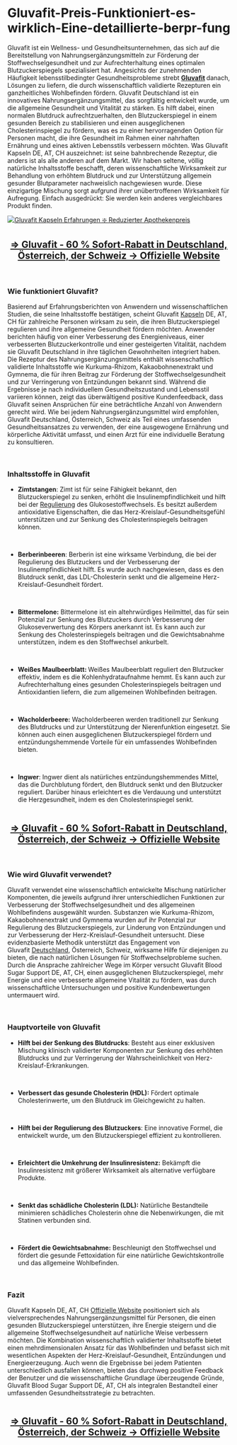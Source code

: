 # Gluvafit-Preis-Funktioniert-es-wirklich-Eine-detaillierte-berpr-fung

<p>Gluvafit ist ein Wellness- und Gesundheitsunternehmen, das sich auf die Bereitstellung von Nahrungserg&auml;nzungsmitteln zur F&ouml;rderung der Stoffwechselgesundheit und zur Aufrechterhaltung eines optimalen Blutzuckerspiegels spezialisiert hat. Angesichts der zunehmenden H&auml;ufigkeit lebensstilbedingter Gesundheitsprobleme strebt&nbsp;<strong><a href="https://gluva-fit.de/">Gluvafit</a>&nbsp;</strong>danach, L&ouml;sungen zu liefern, die durch wissenschaftlich validierte Rezepturen ein ganzheitliches Wohlbefinden f&ouml;rdern. Gluvafit Deutschland ist ein innovatives Nahrungserg&auml;nzungsmittel, das sorgf&auml;ltig entwickelt wurde, um die allgemeine Gesundheit und Vitalit&auml;t zu st&auml;rken. Es hilft dabei, einen normalen Blutdruck aufrechtzuerhalten, den Blutzuckerspiegel in einem gesunden Bereich zu stabilisieren und einen ausgeglichenen Cholesterinspiegel zu f&ouml;rdern, was es zu einer hervorragenden Option f&uuml;r Personen macht, die ihre Gesundheit im Rahmen einer nahrhaften Ern&auml;hrung und eines aktiven Lebensstils verbessern m&ouml;chten. Was Gluvafit Kapseln DE, AT, CH auszeichnet: ist seine bahnbrechende Rezeptur, die anders ist als alle anderen auf dem Markt. Wir haben seltene, v&ouml;llig nat&uuml;rliche Inhaltsstoffe beschafft, deren wissenschaftliche Wirksamkeit zur Behandlung von erh&ouml;htem Blutdruck und zur Unterst&uuml;tzung allgemein gesunder Blutparameter nachweislich nachgewiesen wurde. Diese einzigartige Mischung sorgt aufgrund ihrer un&uuml;bertroffenen Wirksamkeit f&uuml;r Aufregung. Einfach ausgedr&uuml;ckt: Sie werden kein anderes vergleichbares Produkt finden.</p>
<p><a href="https://gluva-fit.de/go/kaufen/"><img src="https://cdn.prod.website-files.com/67c065bdb06427a8b9d5f898/67c0687be7597a80fa4bada2_gluvafit.jpeg" alt="Gluvafit Kapseln Erfahrungen ❇️ Reduzierter Apothekenpreis" border="0" /></a></p>
<h2 style="text-align: center;"><strong><a href="https://gluva-fit.de/go/kaufen/"><u>=&gt; Gluvafit - 60 % Sofort-Rabatt in Deutschland, &Ouml;sterreich, der Schweiz -&gt; Offizielle Website</u></a></strong></h2>
<p>&nbsp;</p>
<h3><strong>Wie funktioniert Gluvafit?</strong></h3>
<p>Basierend auf Erfahrungsberichten von Anwendern und wissenschaftlichen Studien, die seine Inhaltsstoffe best&auml;tigen, scheint Gluvafit&nbsp;<a href="https://cardiavitals.de/">Kapseln</a>&nbsp;DE, AT, CH f&uuml;r zahlreiche Personen wirksam zu sein, die ihren Blutzuckerspiegel regulieren und ihre allgemeine Gesundheit f&ouml;rdern m&ouml;chten. Anwender berichten h&auml;ufig von einer Verbesserung des Energieniveaus, einer verbesserten Blutzuckerkontrolle und einer gesteigerten Vitalit&auml;t, nachdem sie Gluvafit Deutschland in ihre t&auml;glichen Gewohnheiten integriert haben. Die Rezeptur des Nahrungserg&auml;nzungsmittels enth&auml;lt wissenschaftlich validierte Inhaltsstoffe wie Kurkuma-Rhizom, Kakaobohnenextrakt und Gymnema, die f&uuml;r ihren Beitrag zur F&ouml;rderung der Stoffwechselgesundheit und zur Verringerung von Entz&uuml;ndungen bekannt sind. W&auml;hrend die Ergebnisse je nach individuellem Gesundheitszustand und Lebensstil variieren k&ouml;nnen, zeigt das &uuml;berw&auml;ltigend positive Kundenfeedback, dass Gluvafit seinen Anspr&uuml;chen f&uuml;r eine betr&auml;chtliche Anzahl von Anwendern gerecht wird. Wie bei jedem Nahrungserg&auml;nzungsmittel wird empfohlen, Gluvafit Deutschland, &Ouml;sterreich, Schweiz als Teil eines umfassenden Gesundheitsansatzes zu verwenden, der eine ausgewogene Ern&auml;hrung und k&ouml;rperliche Aktivit&auml;t umfasst, und einen Arzt f&uuml;r eine individuelle Beratung zu konsultieren.</p>
<p>&nbsp;</p>
<h3><strong>Inhaltsstoffe in Gluvafit</strong></h3>
<ul>
<li><strong>Zimtstangen</strong>: Zimt ist f&uuml;r seine F&auml;higkeit bekannt, den Blutzuckerspiegel zu senken, erh&ouml;ht die Insulinempfindlichkeit und hilft bei der&nbsp;<a href="https://glyco-forte.com/">Regulierung</a>&nbsp;des Glukosestoffwechsels. Es besitzt au&szlig;erdem antioxidative Eigenschaften, die das Herz-Kreislauf-Gesundheitsgef&uuml;hl unterst&uuml;tzen und zur Senkung des Cholesterinspiegels beitragen k&ouml;nnen.</li>
</ul>
<p>&nbsp;</p>
<ul>
<li><strong>Berberinbeeren</strong>: Berberin ist eine wirksame Verbindung, die bei der Regulierung des Blutzuckers und der Verbesserung der Insulinempfindlichkeit hilft. Es wurde auch nachgewiesen, dass es den Blutdruck senkt, das LDL-Cholesterin senkt und die allgemeine Herz-Kreislauf-Gesundheit f&ouml;rdert.</li>
</ul>
<p>&nbsp;</p>
<ul>
<li><strong>Bittermelone:</strong>&nbsp;Bittermelone ist ein altehrw&uuml;rdiges Heilmittel, das f&uuml;r sein Potenzial zur Senkung des Blutzuckers durch Verbesserung der Glukoseverwertung des K&ouml;rpers anerkannt ist. Es kann auch zur Senkung des Cholesterinspiegels beitragen und die Gewichtsabnahme unterst&uuml;tzen, indem es den Stoffwechsel ankurbelt.</li>
</ul>
<p>&nbsp;</p>
<ul>
<li><strong>Wei&szlig;es Maulbeerblatt:&nbsp;</strong>Wei&szlig;es Maulbeerblatt reguliert den Blutzucker effektiv, indem es die Kohlenhydrataufnahme hemmt. Es kann auch zur Aufrechterhaltung eines gesunden Cholesterinspiegels beitragen und Antioxidantien liefern, die zum allgemeinen Wohlbefinden beitragen.</li>
</ul>
<p>&nbsp;</p>
<ul>
<li><strong>Wacholderbeere:</strong>&nbsp;Wacholderbeeren werden traditionell zur Senkung des Blutdrucks und zur Unterst&uuml;tzung der Nierenfunktion eingesetzt. Sie k&ouml;nnen auch einen ausgeglichenen Blutzuckerspiegel f&ouml;rdern und entz&uuml;ndungshemmende Vorteile f&uuml;r ein umfassendes Wohlbefinden bieten.</li>
</ul>
<p>&nbsp;</p>
<ul>
<li><strong>Ingwer</strong>: Ingwer dient als nat&uuml;rliches entz&uuml;ndungshemmendes Mittel, das die Durchblutung f&ouml;rdert, den Blutdruck senkt und den Blutzucker reguliert. Dar&uuml;ber hinaus erleichtert es die Verdauung und unterst&uuml;tzt die Herzgesundheit, indem es den Cholesterinspiegel senkt.</li>
</ul>
<p><a href="https://gluva-fit.de/go/kaufen/"><img src="https://cdn.prod.website-files.com/67c065bdb06427a8b9d5f898/67c0687c2931411395e7e31f_4kV9ZZkBCgdZ9wQG.jpeg" alt="" border="0" /></a></p>
<h2 style="text-align: center;"><strong><a href="https://gluva-fit.de/go/kaufen/"><u>=&gt; Gluvafit - 60 % Sofort-Rabatt in Deutschland, &Ouml;sterreich, der Schweiz -&gt; Offizielle Website</u></a></strong></h2>
<p>&nbsp;</p>
<h3><strong>Wie wird Gluvafit verwendet?</strong></h3>
<p>Gluvafit verwendet eine wissenschaftlich entwickelte Mischung nat&uuml;rlicher Komponenten, die jeweils aufgrund ihrer unterschiedlichen Funktionen zur Verbesserung der Stoffwechselgesundheit und des allgemeinen Wohlbefindens ausgew&auml;hlt wurden. Substanzen wie Kurkuma-Rhizom, Kakaobohnenextrakt und Gymnema wurden auf ihr Potenzial zur Regulierung des Blutzuckerspiegels, zur Linderung von Entz&uuml;ndungen und zur Verbesserung der Herz-Kreislauf-Gesundheit untersucht. Diese evidenzbasierte Methodik unterst&uuml;tzt das Engagement von Gluvafit&nbsp;<a href="https://sugar-renew.net/">Deutschland</a>, &Ouml;sterreich, Schweiz, wirksame Hilfe f&uuml;r diejenigen zu bieten, die nach nat&uuml;rlichen L&ouml;sungen f&uuml;r Stoffwechselprobleme suchen. Durch die Ansprache zahlreicher Wege im K&ouml;rper versucht Gluvafit Blood Sugar Support DE, AT, CH, einen ausgeglichenen Blutzuckerspiegel, mehr Energie und eine verbesserte allgemeine Vitalit&auml;t zu f&ouml;rdern, was durch wissenschaftliche Untersuchungen und positive Kundenbewertungen untermauert wird.</p>
<p>&nbsp;</p>
<h3><strong>Hauptvorteile von Gluvafit</strong></h3>
<ul>
<li><strong>Hilft bei der Senkung des Blutdrucks</strong>: Besteht aus einer exklusiven Mischung klinisch validierter Komponenten zur Senkung des erh&ouml;hten Blutdrucks und zur Verringerung der Wahrscheinlichkeit von Herz-Kreislauf-Erkrankungen.</li>
</ul>
<p>&nbsp;</p>
<ul>
<li><strong>Verbessert das gesunde Cholesterin (HDL):</strong>&nbsp;F&ouml;rdert optimale Cholesterinwerte, um den Blutdruck im Gleichgewicht zu halten.</li>
</ul>
<p>&nbsp;</p>
<ul>
<li><strong>Hilft bei der Regulierung des Blutzuckers</strong>: Eine innovative Formel, die entwickelt wurde, um den Blutzuckerspiegel effizient zu kontrollieren.</li>
</ul>
<p>&nbsp;</p>
<ul>
<li><strong>Erleichtert die Umkehrung der Insulinresistenz:</strong>&nbsp;Bek&auml;mpft die Insulinresistenz mit gr&ouml;&szlig;erer Wirksamkeit als alternative verf&uuml;gbare Produkte.</li>
</ul>
<p>&nbsp;</p>
<ul>
<li><strong>Senkt das sch&auml;dliche Cholesterin (LDL):</strong>&nbsp;Nat&uuml;rliche Bestandteile minimieren sch&auml;dliches Cholesterin ohne die Nebenwirkungen, die mit Statinen verbunden sind.</li>
</ul>
<p>&nbsp;</p>
<ul>
<li><strong>F&ouml;rdert die Gewichtsabnahme:</strong>&nbsp;Beschleunigt den Stoffwechsel und f&ouml;rdert die gesunde Fettoxidation f&uuml;r eine nat&uuml;rliche Gewichtskontrolle und das allgemeine Wohlbefinden.</li>
</ul>
<p>&nbsp;</p>
<h3><strong>Fazit</strong></h3>
<p>Gluvafit Kapseln DE, AT, CH&nbsp;<a href="https://theglucotonic.com/">Offizielle Website</a>&nbsp;positioniert sich als vielversprechendes Nahrungserg&auml;nzungsmittel f&uuml;r Personen, die einen gesunden Blutzuckerspiegel unterst&uuml;tzen, ihre Energie steigern und die allgemeine Stoffwechselgesundheit auf nat&uuml;rliche Weise verbessern m&ouml;chten. Die Kombination wissenschaftlich validierter Inhaltsstoffe bietet einen mehrdimensionalen Ansatz f&uuml;r das Wohlbefinden und befasst sich mit wesentlichen Aspekten der Herz-Kreislauf-Gesundheit, Entz&uuml;ndungen und Energieerzeugung. Auch wenn die Ergebnisse bei jedem Patienten unterschiedlich ausfallen k&ouml;nnen, bieten das durchweg positive Feedback der Benutzer und die wissenschaftliche Grundlage &uuml;berzeugende Gr&uuml;nde, Gluvafit Blood Sugar Support DE, AT, CH als integralen Bestandteil einer umfassenden Gesundheitsstrategie zu betrachten.</p>
<p><a href="https://gluva-fit.de/go/kaufen/"><img src="https://cdn.prod.website-files.com/67c065bdb06427a8b9d5f898/67c0687bf5d5604fc814f375_RnZ73erqL788Rreq.png" alt="" border="0" /></a></p>
<h2 style="text-align: center;"><strong><a href="https://gluva-fit.de/go/kaufen/"><u>=&gt; Gluvafit - 60 % Sofort-Rabatt in Deutschland, &Ouml;sterreich, der Schweiz -&gt; Offizielle Website</u></a></strong></h2>
